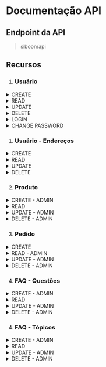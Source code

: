 # Documentação API

## Endpoint da API

> siboon/api

## Recursos

1. ### Usuário

<details>
    <summary>CREATE</summary>

Exemplo de Requisição:

> POST /usuarios

```json
{
  "first_name": "John",
  "last_name": "Doe",
  "email": "johndoe@email.com",
  "password": "blablabla"
}
```

Exemplo de Resposta:
> Status Code: 204

```json
{
  "type": "success",
  "message": "Usuário cadastrado com sucesso.",
  "data": {
    "id": 1,
    "name": "John Doe",
    "email": "johndoe@email.com"
  }
}
```
</details>

<details>
    <summary>READ</summary>

1. Exemplo de Requisição:
> GET /usuarios/1

Exemplo de Resposta:
> Status Code: 200

```json
{
  "type": "success",
  "data": {
    "id": 1,
    "name": "John Doe",
    "email": "johndoe@email.com",
    "role": "ADMIN"
  }
}
```
2. Exemplo de Requisição:
> GET /usuarios

Exemplo de Resposta:
> Status Code: 200

```json
{
  "type": "success",
  "data": [
    {
      "id": 1,
      "name": "John Doe",
      "email": "johndoe@email.com",
      "role": "ADMIN"
    },
    {
      "id": 2,
      "name": "Michael Jordan",
      "email": "michaeljordan@email.com",
      "role": "CLIENT"
    }
  ]
}
```
</details>

<details>
    <summary>UPDATE</summary>

Exemplo de Requisição:

> POST /usuarios/update/1

O valor do que deseja modificar;

```json
{
  "first_name": "Jonas"
}
```

Exemplo de Resposta:
> Status Code: 200

```json
{
  "type": "success",
  "message": "Usuário atualizado com sucesso."
}
```
</details>

<details>
    <summary>DELETE</summary>


Exemplo de Requisição:

> DELETE /usuarios/1

Exemplo de Resposta:
> Status Code: 200

```json
{
  "type": "success",
  "message": "Usuário deletado com sucesso."
}
```
</details>

<details>
    <summary>LOGIN</summary>

Exemplo de Requisição:

> POST /usuarios/login

```json
{
  "email": "johndoe@email.com",
  "password": "blablabla"
}
```
Exemplo de Resposta:
> Status Code: 200

```json
{
  "type": "success",
  "message": "Usuário logado com sucesso.",
  "data": {
    "id": 1,
    "name": "John Doe",
    "email": "johndoe@email.com",
    "token": "eyk2343uf39r934r97832RTGUYHFYBVuhegu..."
  }
}
```
</details>

<details>
    <summary>CHANGE PASSWORD</summary>

Exemplo de Requisição:

> POST /usuarios/change-password

```json
{
  "id": 1,
  "password": "34tdagger",
  "newPassword": "dagger@@@4",
  "confirmNewPassword": "dagger@@@4"
}
```
Exemplo de Resposta:
> Status Code: 200

```json
{
  "type": "success",
  "message": "Senha alterada com sucesso."
}
```
</details>

1. ### Usuário - Endereços

<details>
    <summary>CREATE</summary>

Exemplo de Requisição:

> POST /usuarios/1/enderecos/

```json
{
  "cep": "343434323",
  "street_avenue": "Rua 1",
  "number": 3406,
  "complement": "Casa",
  "district": "Centro",
  "city": "Porto Alegre",
  "state": "RS"
}
```

Exemplo de Resposta:
> Status Code: 204

```json
{
  "type": "success",
  "message": "Endereço cadastrado para o usuário."
}
```
</details>

<details>
    <summary>READ</summary>

1. Exemplo de Requisição:
> GET /usuarios/1/enderecos/

Exemplo de Resposta:
> Status Code: 200

```json
{
  "type": "success",
  "message": "Endereços encontrados!",
  "data": [
    {
      "id": 1,
      "user_id": 1,
      "cep": "343434323",
      "street_avenue": "Rua 1",
      "number": 3406,
      "complement": "Casa",
      "district": "Centro",
      "city": "Porto Alegre",
      "state": "RS"
    }
  ]
}
```
</details>

<details>
    <summary>UPDATE</summary>

Exemplo de Requisição:

> POST /usuarios/1/enderecos/update/1

O valor do que deseja modificar;

```json
{
  "street_avenue": "Rua Oscar Freire",
  "number": 404
}
```

Exemplo de Resposta:
> Status Code: 200

```json
{
  "type": "success",
  "message": "Endereço atualizado com sucesso."
}
```
</details>

<details>
    <summary>DELETE</summary>


Exemplo de Requisição:

> DELETE /usuarios/1/enderecos/1

Exemplo de Resposta:
> Status Code: 200

```json
{
  "type": "success",
  "message": "Endereço deletado com sucesso."
}
```
</details>

2. ### Produto
<details>
    <summary>CREATE - ADMIN</summary>

Exemplo de Requisição:

> POST /produtos

```json or FormData
{
  "name": "Camisa High",
  "description": "Feita com 100% algodão...",
  "color": "PRETO",
  "size_type": 1,
  "price_brl": 109.90,
  "max_installments": 3,
  "discount_brl_percentage": 5
}
```

Exemplo de Resposta:
> Status Code: 201

```json
{
  "type": "success",
  "message": "Produto criado com sucesso."
}
```
</details>

<details>
    <summary>READ</summary>

1. Exemplo de Requisição:
> GET /produtos/4

Exemplo de Resposta:
> Status Code: 200

```json
{
  "type": "success",
  "data": {
    "id": 4,
    "name": "CAMISA VANS BAILEY LS WOVEN SHIRT BLACK BERRY",
    "description": "100% algodão.",
    "color": "Marrom",
    "price_brl": 350,
    "formated_price_brl": "R$ 350,00",
    "discount_brl_percentage": 5,
    "formated_price_brl_with_discount": "R$ 332,50",
    "max_installments": 6,
    "url": "camisa-vans-bailey-ls-woven-shirt-black-berry-4",
    "size_type_id": 1,
    "size_type": "Roupa",
    "principal_img": "storage/images/products/4/principal-image.png",
    "additional_imgs": [
      "storage/images/products/4/additional-image-1.png"
    ]
  }
}
```
2. Exemplo de Requisição:
> GET /produtos

Exemplo de Resposta:
> Status Code: 200

```json
{
  "type": "success",
  "data": [
    {
      "id": 4,
      "name": "CAMISA VANS BAILEY LS WOVEN SHIRT BLACK BERRY",
      "description": "100% algodão.",
      "color": "Marrom",
      "price_brl": 350,
      "formated_price_brl": "R$ 350,00",
      "discount_brl_percentage": 5,
      "formated_price_brl_with_discount": "R$ 332,50",
      "max_installments": 6,
      "url": "camisa-vans-bailey-ls-woven-shirt-black-berry-4",
      "size_type_id": 1,
      "size_type": "Roupa",
      "principal_img": "storage\/images\/products\/4\/principal-image.png",
      "additional_imgs": [
        "storage\/images\/products\/4\/additional-image-1.png"
      ]
    },
    {
      "id": 5,
      "name": "CALÇA VANS DRILL CHORE CARPENTER DENIM AVE 2.0 PIRATE BLACK",
      "description": "Melhor calça para skate",
      "color": "Preto",
      "price_brl": 480,
      "formated_price_brl": "R$ 480,00",
      "discount_brl_percentage": 8,
      "formated_price_brl_with_discount": "R$ 441,60",
      "max_installments": 6,
      "url": "cal-a-vans-drill-chore-carpenter-denim-ave-2-0-pirate-black-5",
      "size_type_id": 1,
      "size_type": "Roupa",
      "principal_img": "storage\/images\/products\/5\/principal-image.png",
      "additional_imgs": [
        "storage\/images\/products\/5\/additional-image-1.png"
      ]
    },
    {
      "id": 6,
      "name": "Camisa High Tee Black",
      "description": "Camisa da melhor qualidade feita pela High. ",
      "color": "Preto",
      "price_brl": 99.9,
      "formated_price_brl": "R$ 99,90",
      "discount_brl_percentage": 5,
      "formated_price_brl_with_discount": "R$ 94,91",
      "max_installments": 2,
      "url": "camisa-high-tee-black-6",
      "size_type_id": 1,
      "size_type": "Roupa",
      "principal_img": "storage\/images\/products\/6\/principal-image.jpg",
      "additional_imgs": [
        "storage\/images\/products\/6\/additional-image-1.jpg",
        "storage\/images\/products\/6\/additional-image-1-1723167838.jpg"
      ]
    }
  ]
}
```
</details>

<details>
    <summary>UPDATE - ADMIN</summary>

Exemplo de Requisição:

> POST /produtos/update/4

O valor ou valores do que deseja modificar;

```json
{
  "name": "Camisa High Black Purpose",
  "price_brl": 140.00
}
```

Exemplo de Resposta:
> Status Code: 200

```json
{
  "type": "success",
  "message": "Produto atualizado com sucesso."
}
```
</details>

<details>
    <summary>DELETE - ADMIN</summary>

Exemplo de Requisição:

> DELETE /produtos/2

Exemplo de Resposta:
> Status Code: 200

```json
{
  "type": "success",
  "message": "Produto deletado com sucesso."
}
```
</details>

3. ### Pedido
<details>
    <summary>CREATE</summary>

Exemplo de Requisição:

> POST /pedidos

```json
{
  "user_id": 76,
  "address_id": 975,
  "order_items": [
    {
      "id": 22,
      "amount": 1
    },
    {
      "id": 433,
      "amount": 1
    },
    {
      "id": 544,
      "amount": 2
    }
  ]
}
```

Exemplo de Resposta:
> Status Code: 201

```json
{
  "type": "success",
  "message": "Pedido efetuado com sucesso.",
  "data": {
    "order_id": 54
  }
}
```
</details>

<details>
    <summary>READ - ADMIN</summary>

1. Exemplo de Requisição:
> GET /pedidos/2

Exemplo de Resposta:
> Status Code: 200

```json
{
  "type": "success",
  "data": {
    "id": 456,
    "user_id": 9,
    "address_id": 1,
    "total_price": 420.00,
    "payment_status": "PAID",
    "shipment_status": "PENDENT"
  }
}
```
2. Exemplo de Requisição:
> GET /pedidos

Exemplo de Resposta:
> Status Code: 200

```json
{
  "type": "success",
  "data": [
    {
      "id": 456,
      "user_id": 9,
      "address_id": 1,
      "total_price": 420.00,
      "payment_status": "PAID",
      "shipment_status": "PENDENT"
    },
    {
      "id": 343,
      "user_id": 4,
      "address_id": 3,
      "total_price": 210.00,
      "payment_status": "PENDENT",
      "shipment_status": "PENDENT"
    }
  ]
}
```
</details>

<details>
    <summary>UPDATE - ADMIN</summary>

Exemplo de Requisição:

> POST /pedidos/update/1

O valor ou valores do que deseja modificar;

```json
{
  "payment_status": "PAID"
}
```

Exemplo de Resposta:
> Status Code: 200

```json
{
  "type": "success",
  "message": "Pedido atualizado com sucesso."
}
```
</details>

<details>
    <summary>DELETE - ADMIN</summary>

Exemplo de Requisição:

> DELETE /pedidos/2

Exemplo de Resposta:
> Status Code: 200

```json
{
  "type": "success",
  "message": "Pedido deletado com sucesso."
}
```
</details>

4. ### FAQ - Questões
<details>
    <summary>CREATE - ADMIN</summary>

Exemplo de Requisição:

> POST /faq

```json
{
  "type_id": 1,
  "question": "Como se compra?",
  "answer": "Você tem que clicar no botão \"comprar\"."
}
```

Exemplo de Resposta:
> Status Code: 201

```json
{
  "type": "success",
  "message": "Questão criada com sucesso."
}
```
</details>

<details>
    <summary>READ</summary>

1. Exemplo de Requisição:
> GET /faq/1

Exemplo de Resposta:
> Status Code: 200

```json
{
  "type": "success",
  "data": {
    "id": 1,
    "type_id": 2,
    "question": "Como funciona a troca/devolução de compras na Siboon?",
    "answer": "\r\nA primeira troca é por nossa conta.\r\nA troca pode ser efetuada pelo mesmo produto ou um produto de mesmo valor.\r\nTodos os pedidos que tem como assunto Troca ou Devolução de compras deve ser comunicado a Siboon pelo e-mail siboon@siboon.com.br seguindo as instruções:\r\nTítulo do e-mail: Pedido \"NÚMERO DO SEU PEDIDO\" - TROCA/DEVOLUÇÃO/DESISTÊNCIA\r\nExemplo: Pedido E009112OA02 - TROCA.\r\nConsiderações finais:\r\nA Siboon não tem obrigação de consertar, trocar ou restituir produtos que apresentem sinais claros de mau uso. Confira sempre o produto ao recebê-lo. Qualquer problema, entre em contato imediatamente com nosso Serviço de Atendimento ao Consumidor.\r\n",
    "type": "Trocas e Devoluções"
  }
}
```
2. Exemplo de Requisição:
> GET /faq

Exemplo de Resposta:
> Status Code: 200

```json
{
  "type": "success",
  "data": [
    {
      "id": 1,
      "type_id": 2,
      "question": "Como funciona a troca/devolução de compras na Siboon?",
      "answer": "\r\nA primeira troca é por nossa conta.\r\nA troca pode ser efetuada pelo mesmo produto ou um produto de mesmo valor.\r\nTodos os pedidos que tem como assunto Troca ou Devolução de compras deve ser comunicado a Siboon pelo e-mail siboon@siboon.com.br seguindo as instruções:\r\nTítulo do e-mail: Pedido \"NÚMERO DO SEU PEDIDO\" - TROCA/DEVOLUÇÃO/DESISTÊNCIA\r\nExemplo: Pedido E009112OA02 - TROCA.\r\nConsiderações finais:\r\nA Siboon não tem obrigação de consertar, trocar ou restituir produtos que apresentem sinais claros de mau uso. Confira sempre o produto ao recebê-lo. Qualquer problema, entre em contato imediatamente com nosso Serviço de Atendimento ao Consumidor.\r\n",
      "type": "Trocas e Devoluções"
    },
    {
      "id": 2,
      "type_id": 2,
      "question": "Como cancelar uma compra efetuada?",
      "answer": "Para compras por Boleto Bancário/Pix, basta não efetuar o pagamento do mesmo que o pedido é cancelado automaticamente.\r\nCaso tenha efetuado a compra com outro formato de compra ou ter efetuado o pagamento dos modos citados acima, entre em contato com nossa equipe pelo e-mail sac@yerbah.com.br seguindo as instruções:\r\nTítulo do e-mail: Pedido \"NÚMERO DO SEU PEDIDO\" - Cancelamento de compra.",
      "type": "Trocas e Devoluções"
    },
    {
      "id": 3,
      "type_id": 2,
      "question": "Quanto tempo eu tenho para desistência da compra?",
      "answer": "Após o recebimento do pedido, você tem 7 dias para desistir da compra.",
      "type": "Trocas e Devoluções"
    },
    {
      "id": 4,
      "type_id": 2,
      "question": "Quanto tempo eu tenho para trocar meu produto?",
      "answer": "Após o recebimento do pedido, você tem até 30 dias para solicitar a troca do seu produto.\r\nOs produtos devolvidos devem acompanhar a etiqueta fixada no produto. No caso de tênis é obrigatório a devolução da caixa do produto em perfeitas condições levando em consideração que a caixa faz parte do produto.",
      "type": "Trocas e Devoluções"
    }
  ]
}
```
</details>

<details>
    <summary>UPDATE - ADMIN</summary>

Exemplo de Requisição:

> POST /faq/update/1

O valor ou valores do que deseja modificar;

```json
{
  "question": "Mas como eu posso fazer isto?"
}
```

Exemplo de Resposta:
> Status Code: 200

```json
{
  "type": "success",
  "message": "Questão atualizada com sucesso."
}
```
</details>

<details>
    <summary>DELETE - ADMIN</summary>

Exemplo de Requisição:

> DELETE /faq/1

Exemplo de Resposta:
> Status Code: 200

```json
{
  "type": "success",
  "message": "Questão deletada com sucesso."
}
```
</details>

4. ### FAQ - Tópicos
<details>
    <summary>CREATE - ADMIN</summary>

Exemplo de Requisição:

> POST /faq/topicos

Só precisa de um parâmetro: description.
```json
{
  "description": "Tópico X"
}
```

Exemplo de Resposta:
> Status Code: 201

```json
{
  "type": "success",
  "message": "Tópico criado com sucesso."
}
```
</details>

<details>
    <summary>READ</summary>

1. Exemplo de Requisição:
> GET /faq/topicos/1

Exemplo de Resposta:
> Status Code: 200

```json
{
  "type": "success",
  "data": {
    "id": 1,
    "description": "Vendas"
  }
}
```
2. Exemplo de Requisição:
> GET /faq/topicos

Exemplo de Resposta:
> Status Code: 200

```json
{
  "type": "success",
  "data": [
    {
      "id": 1,
      "description": "Vendas"
    },
    {
      "id": 2,
      "description": "Trocas e Devoluções"
    }
  ]
}
```
</details>

<details>
    <summary>UPDATE - ADMIN</summary>

Exemplo de Requisição:

> POST /faq/topicos/update/1

Recebe apenas a chave "description", que pode ser alterada.

```json
{
  "description": "Este é o Tópico Atualizado"
}
```

Exemplo de Resposta:
> Status Code: 200

```json
{
  "type": "success",
  "message": "Tópico atualizado com sucesso."
}
```
</details>

<details>
    <summary>DELETE - ADMIN</summary>

Exemplo de Requisição:

> DELETE /faq/topicos/1

Exemplo de Resposta:
> Status Code: 200

```json
{
  "type": "success",
  "message": "Tópico deletado com sucesso."
}
```
</details>
